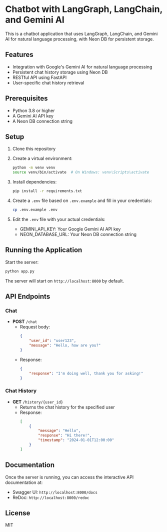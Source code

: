 # Chatbot with LangGraph, LangChain, and Gemini AI

This is a chatbot application that uses LangGraph, LangChain, and Gemini AI for natural language processing, with Neon DB for persistent storage.

## Features

- Integration with Google's Gemini AI for natural language processing
- Persistent chat history storage using Neon DB
- RESTful API using FastAPI
- User-specific chat history retrieval

## Prerequisites

- Python 3.8 or higher
- A Gemini AI API key
- A Neon DB connection string

## Setup

1. Clone this repository
2. Create a virtual environment:
   ```bash
   python -m venv venv
   source venv/bin/activate  # On Windows: venv\Scripts\activate
   ```

3. Install dependencies:
   ```bash
   pip install -r requirements.txt
   ```

4. Create a `.env` file based on `.env.example` and fill in your credentials:
   ```bash
   cp .env.example .env
   ```

5. Edit the `.env` file with your actual credentials:
   - GEMINI_API_KEY: Your Google Gemini AI API key
   - NEON_DATABASE_URL: Your Neon DB connection string

## Running the Application

Start the server:
```bash
python app.py
```

The server will start on `http://localhost:8000` by default.

## API Endpoints

### Chat
- **POST** `/chat`
  - Request body:
    ```json
    {
        "user_id": "user123",
        "message": "Hello, how are you?"
    }
    ```
  - Response:
    ```json
    {
        "response": "I'm doing well, thank you for asking!"
    }
    ```

### Chat History
- **GET** `/history/{user_id}`
  - Returns the chat history for the specified user
  - Response:
    ```json
    [
        {
            "message": "Hello",
            "response": "Hi there!",
            "timestamp": "2024-01-01T12:00:00"
        }
    ]
    ```

## Documentation

Once the server is running, you can access the interactive API documentation at:
- Swagger UI: `http://localhost:8000/docs`
- ReDoc: `http://localhost:8000/redoc`

## License

MIT 